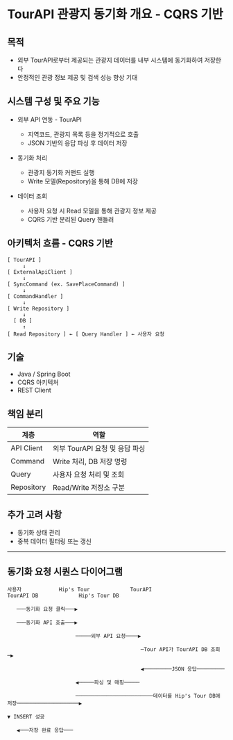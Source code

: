 # TourAPI 관광지 동기화 개요 - CQRS 기반

## 목적
+ 외부 TourAPI로부터 제공되는 관광지 데이터를 내부 시스템에 동기화하여 저장한다
+ 안정적인 관광 정보 제공 및 검색 성능 향상 기대

## 시스템 구성 및 주요 기능
+ 외부 API 연동 - TourAPI
  + 지역코드, 관광지 목록 등을 정기적으로 호출
  + JSON 기반의 응답 파싱 후 데이터 저장

+ 동기화 처리
  + 관광지 동기화 커맨드 실행
  + Write 모델(Repository)을 통해 DB에 저장

+ 데이터 조회
  + 사용자 요청 시 Read 모델을 통해 관광지 정보 제공
  + CQRS 기반 분리된 Query 핸들러

## 아키텍처 흐름 - CQRS 기반
```text
[ TourAPI ]
     ↓
[ ExternalApiClient ]
     ↓
[ SyncCommand (ex. SavePlaceCommand) ]
     ↓
[ CommandHandler ]
     ↓
[ Write Repository ]
     ↓
  [ DB ]
     ↑
[ Read Repository ] ← [ Query Handler ] ← 사용자 요청
```

## 기술
+ Java / Spring Boot
+ CQRS 아키텍처
+ REST Client

## 책임 분리
| 계층 | 역할 |
| --- | --- |
| API Client | 외부 TourAPI 요청 및 응답 파싱 |
| Command | Write 처리, DB 저장 명령 |
| Query | 사용자 요청 처리 및 조회 |
| Repository | Read/Write 저장소 구분 |

## 추가 고려 사항
+ 동기화 상태 관리
+ 중복 데이터 필터링 또는 갱신

---

## 동기화 요청 시퀀스 다이어그램
```text
사용자            Hip's Tour             TourAPI                  TourAPI DB             Hip's Tour DB

   ───동기화 요청 클릭───▶                   
   
   ───동기화 API 호출───▶
  
                      ─────외부 API 요청────▶ 
                  
                                           ─Tour API가 TourAPI DB 조회─▶ 
                                            
                                           ◀─────────JSON 응답─────────
                  
                      ◀─────파싱 및 매핑─────
                      
                      ─────────────────────────데이터를 Hip's Tour DB에 저장────────────────────▶
                                                                                              ▼ INSERT 성공
                  
   ◀───저장 완료 응답───
```